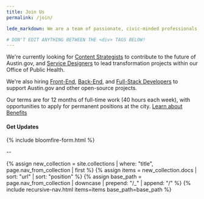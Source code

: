 ```yaml
---
title: Join Us
permalink: /join/

lede_markdown: We are a team of passionate, civic-minded professionals who work to bring the principles, values, and practices of the technology sector into government with one goal in mind - improving the lives of Austin's residents.

# DON'T EDIT ANYTHING BETWEEN THE <div> TAGS BELOW!
---
```



We're currently looking for [Content Strategists](/join/positions/content-strategist/) to contribute to the future of Austin.gov, and [Service Designers](/join/positions/service-designer/) to lead transformation projects within our Office of Public Health.

We're also hiring [Front-End](/join/positions/front-end-developer/), [Back-End](/join/positions/back-end-developer/), and [Full-Stack Developers](/join/positions/full-stack-developer/) to support Austin.gov and other open-source projects.

Our terms are for 12 months of full-time work (40 hours each week), with opportunities to apply for permanent positions at the city. [Learn about Benefits](/join/information/benefits/)




#### Get Updates
{% include bloomfire-form.html %}


--

<div class="hidden-md hidden-lg hidden-xl" role="menu">
{% assign new_collection = site.collections | where: "title", page.nav_from_collection | first %}
{% assign items = new_collection.docs | sort: "url" | sort: "position" %}
{% assign base_path = page.nav_from_collection | downcase | prepend: "/_" | append: "/"  %}
{% include recursive-nav.html items=items base_path=base_path  %}
</div>
